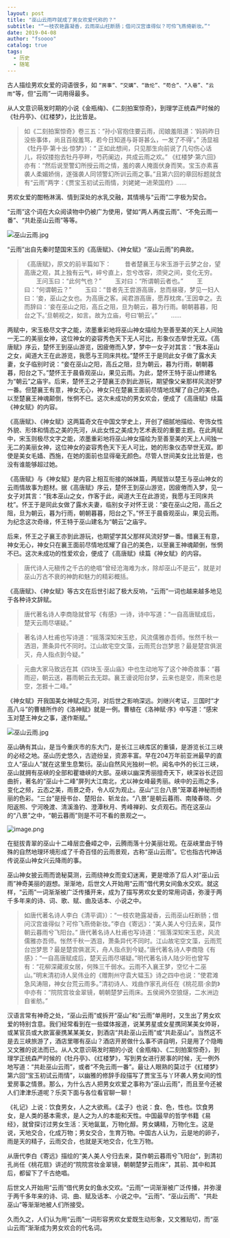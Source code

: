 ```yaml
---
layout: post
title: "巫山云雨咋就成了男女欢爱代称的？"
subtitle: "“一枝农艳露凝香，云雨巫山枉断肠；借问汉宫谁得似？可伶飞燕倚新妆。”"
date: 2019-04-08 
author: "fsoooo"
catalog: true
tags:
  - 历史
  - 随笔
---
```



古人描绘男欢女爱的词语很多，如 `“房事”、“交媾”、“敦伦”、“苟合”、“入巷”、“云雨”`等，但“云雨”一词用得最多。

从人文意识萌发时期的小说《金瓶梅》、《二刻拍案惊奇》，到理学正统森严时候的《牡丹亭》、《红楼梦》，比比皆是。

>如《二刻拍案惊奇》卷三五：“孙小官抱住要云雨，闰娘羞阻道：‘妈妈昨日没些事体，尚且百般羞骂，若今日知道与哥哥甚么，一发了不得’。”
汤显祖《牡丹亭·第十出·惊梦》）：“ 正如此想间，只见那生向前说了几句伤心话儿，将奴搂抱去牡丹亭畔，芍药阑边，共成云雨之欢。”
《红楼梦·第六回》亦有：“然后说至警幻所授云雨之情，羞的袭人掩面伏身而笑。宝玉亦素喜袭人柔媚娇俏，遂强袭人同领警幻所训云雨之事。”且第六回的章回标题就含有“云雨”两字：《贾宝玉初试云雨情，刘姥姥一进荣国府》……

男欢女爱的酣畅淋漓、情到深处的水乳交融，其情境与“云雨”二字极为契合。

“云雨”这个词在大众阅读物中仍被广为使用，譬如“两人再度云雨”、“不免云雨一番”、“共赴巫山云雨”等等。

![巫山云雨.jpg](https://upload-images.jianshu.io/upload_images/6943526-e86f7cc489284db7.jpg?imageMogr2/auto-orient/strip%7CimageView2/2/w/1240)


“云雨”出自先秦时楚国宋玉的《高唐赋》、《神女赋》“巫山云雨”的典故。

>《高唐赋》，原文的前半篇如下：
　　昔者楚襄王与宋玉游于云梦之台，望高唐之观，其上独有云气，崪兮直上，忽兮改容，须臾之间，变化无穷。
　　王问玉曰：“此何气也？”
　　玉对曰：“所谓朝云者也。”
　　王曰：“何谓朝云？”
　　玉曰：“昔者先王尝游高唐，怠而昼寝，梦见一妇人曰：‘妾，巫山之女也。为高唐之客。闻君游高唐，愿荐枕席。’王因幸之。去而辞曰：‘妾在巫山之阳，高丘之阻，旦为朝云，暮为行雨。朝朝暮暮，阳台之下。’旦朝视之，如言。故为立庙，号曰‘朝云’。”
　　......

两赋中，宋玉极尽文字之能，浓墨重彩地将巫山神女描绘为至善至美的天上人间独一无二的美丽女神，这位神女的姿容秀色天下无人可比，形象仪态举世无双。《高唐赋》序云，楚怀王到巫山游览，因疲倦而入梦，梦中一女子对其言：“我本巫山之女，闻道大王在此游览，我愿与王同床共枕。”楚怀王于是同此女子做了露水夫妻，女子临别时说：“妾在巫山之阳，高丘之阻，旦为朝云，暮为行雨，朝朝暮暮，阳台之下。”楚怀王于晨昏观巫山，果见云雨。为此，楚怀王特于巫山修建名为“朝云”之庙宇。后来，楚怀王之子楚襄王亦到此游玩，期望像父亲那样风流好梦一番。但楚襄王有意，神女无心，神女只在楚襄王面前尽情地炫耀了自己的美色，以至楚襄王神魂颠倒，怅惘不已。这次未成功的男女欢会，便成了《高唐赋》续篇《神女赋》的内容。


《高唐赋》、《神女赋》这两篇奇文在中国文学史上，开创了细腻地描绘、夸饰女性外貌、形体和情态之美的先河，从此女性之美成为艺术表现的重要主题。在此两赋中，宋玉则极尽文字之能，浓墨重彩地将巫山神女描绘为至善至美的天上人间独一无二的美丽女神，这位神女的姿容秀色天下无人可比，她的形象仪态举世无双。即使是美女毛嫱、西施，在她的面前也显得毫无颜色。尽管人世间美女比比皆是，也没有谁能够超过她。

《高唐赋》与《神女赋》是内容上相互衔接的姊妹篇，两赋皆以楚王与巫山神女的云雨情故事为题材。据《高唐赋》序云，楚怀王到巫山游览，因疲倦而入梦，见一女子对其言：“我本巫山之女，作客于此，闻道大王在此游览，我愿与王同床共枕”。怀王于是同此女做了露水夫妻，临别女子对怀王说：“妾在巫山之阳，高丘之阻，旦为朝云，暮为行雨，朝朝暮暮，阳台之下。”怀王于晨昏观巫山，果见云雨。为纪念这次奇缘，怀王特于巫山建名为“朝云”之庙宇。

后来，怀王之子襄王亦到此游玩，也期望学其父那样风流好梦一番。惜襄王有意，神女无心，神女只在襄王面前尽情地炫耀了自己的美色，以至襄王神魂颠倒，怅惘不已。这次未成功的性爱欢会，便成了《高唐赋》续篇《神女赋》的内容。


>唐代诗人元稹传之千古的绝唱“曾经沧海难为水，除却巫山不是云”，就是对巫山万古不衰的神韵和魅力的精彩概括。

《高唐赋》、《神女赋》等古文在后世引起了极大反响，“云雨”一词也越来越多地见于各种诗文辞赋。

>​唐代著名诗人李商隐就曾写《有感》一诗，诗中写道：“一自高唐赋成后，楚天云雨尽堪疑。”

>著名诗人杜甫也写诗道：“摇落深知宋玉悲，风流儒雅亦吾师。怅然千秋一洒泪，萧条异代不同时。江山故宅空文藻，云雨荒台岂梦思？最是楚宫俱泯灭，舟人指点到今疑。”

>元曲大家马致远在其《四块玉·巫山庙》中也生动地写了这个神奇故事：“暮雨迎，朝云送，暮雨朝云去无踪。襄王谩说阳台梦，云来也是空，雨来也是空，怎捱十二峰。”

《神女赋》开我国美女神赋之先河，对后世之影响深远。刘继兴考证，三国时“才高八斗”的曹植所作的《洛神赋》就是一例。曹植在《洛神赋·序》中写道：“感宋玉对楚王神女之事，遂作斯赋。”

![巫山云雨.jpg](https://upload-images.jianshu.io/upload_images/6943526-a3cddd37546c1899.jpg?imageMogr2/auto-orient/strip%7CimageView2/2/w/1240)


巫山确有其山，是当今重庆市的东大门，是长江三峡库区的重镇，是游览长江三峡的必经之地。巫山历史悠久，古迹纷呈，资源丰富。早在204万年前亚洲最早的直立人“巫山人”就在这里生息繁衍。巫山自然风光独树一帜。闻名中外的长江三峡，巫山就拥有巫峡的全部和瞿塘峡的大部。巫峡以幽深秀丽擅奇天下，峡深谷长迂回曲折，著名的“巫山十二峰”屏列大江南北，尤以神女峰最秀丽。峡中的云雨之多，变化之频，云态之美，雨景之奇，令人叹为观止。巫山“三台八景”笼罩着神秘而绮丽的色彩。“三台”是授书台、楚阳台、斩龙台。“八景”是朝云暮雨、南陵春晓、夕阳返照、宁河晚渡、清溪渔钓、澄潭秋月、秀峰禅刹、女贞观石。而在这巫山的“八景”之中，“朝云暮雨”则是不可不看的景观之一。

![image.png](https://upload-images.jianshu.io/upload_images/6943526-25a7adc4368e8202.png?imageMogr2/auto-orient/strip%7CimageView2/2/w/1240)

在挺拔青翠的巫山十二峰层峦叠嶂之中，云腾雨落十分美丽壮观。在巫峡里由于特殊的自然地理环境形成了千奇百怪的云雨景观，古称“巫山云雨”。它也指古代神话传说巫山神女兴云降雨的事。

巫山神女披云雨而诡秘莫测，云雨绕神女而变幻迷离，更是增添了后人对“巫山云雨”神奇美丽的遐想。渐渐地，后世文人开始用“云雨”借代男女间鱼水交欢。就这样，“云雨”一词渐渐被广泛传播开来，成为了描写男欢女爱的常用词语，弥漫于两千多年来的诗、词、歌、赋、曲及话本、小说之中。

>如唐代著名诗人李白《清平调》）：“一枝农艳露凝香，云雨巫山枉断肠；借问汉宫谁得似？可伶飞燕倚新妆。”李白《寄远》：“美人美人兮归去来，莫作朝云暮雨兮飞阳台。” 唐代著名诗人杜甫也写诗道：“摇落深知宋玉悲，风流儒雅亦吾师。怅然千秋一洒泪，萧条异代不同时。江山故宅空文藻，云雨荒台岂梦思？最是楚宫俱泯灭，舟人指点到今疑。”唐代著名诗人李商隐《有感》：“一自高唐赋成后，楚天云雨尽堪疑。”明代著名诗人陆少珩也曾写有：“花柳深藏淑女居，何殊三千弱水。云雨不入襄王梦，空忆十二巫山。”明末清初诗人吴伟业的《赠荆州守袁大韫玉》诗之四中也说：“使君滩急风涛阻，神女台荒云雨多。”清初诗人、戏曲作家孔尚任在《桃花扇·余韵》中亦有：“院院宫妆金翠镜，朝朝楚梦云雨床。五侯阃外空狼燧，二水洲边自雀舫。”

​汉语言常有神奇之处，“巫山云雨”或拆开“巫山”和“云雨”单用时，又生出了男女欢爱的特别含意。我们经常看到在一些媒体报道，说某男星或女星携同某美女帅哥，或某官员或大款富豪携某某美女，到酒店“共赴巫山云雨”或“共赴巫山”。当然这不是去三峡旅游了，酒店里哪有巫山？酒店开房做什么事不讲自明，只是用了个隐晦又文雅的说法而已。从人文意识萌发时期的小说《金瓶梅》、《二刻拍案惊奇》，到理学正统森严时候的《牡丹亭》、《红楼梦》，写到男女进行房事的时候，无一例外地写道：“共赴巫山云雨”，或者“不免云雨一番”。最让人眼熟的莫过于《红楼梦》第六回“宝玉初试云雨情”，以幽雅的修辞手段描写了贾宝玉与丫环袭人男女间的性爱房事之情景。那么，为什么古人把男女欢爱之事称为“巫山云雨”，而且至今还被人们津津乐道呢？乐奀下面与各位看官聊一聊！


​《礼记》上说：饮食男女，人之大欲焉。《孟子》也说：食、色，性也。饮食男女，是人类的基本需求，是人之为人的本能和天性。中国最早的哲学书籍《易经》，就曾探讨过男女生活：天地氤氲，万物化醇。男女媾精，万物化生。这是说，天地交合，化成万物；男女交合，生育万物。中国古人认为，云是地的卵子，雨是天的精子，云雨交合，也就是天地交合，化生万物。


从唐代李白《寄远》描绘的“美人美人兮归去来，莫作朝云暮雨兮飞阳台”，到清初孔尚任《桃花扇》讲述的“院院宫妆金翠镜，朝朝楚梦云雨床”，其前、其中和其后，都留下了千古绝唱。


​后世文人开始用“云雨”借代男女的鱼水交欢。“云雨”一词渐渐被广泛传播，并弥漫于两千多年来的诗、词、曲、赋及话本、小说之中。“云雨”、“巫山云雨”、“共赴巫山”等渐渐地被人们所接受。


久而久之，人们认为用“云雨”一词形容男欢女爱既生动形象，又文雅贴切，而“巫山云雨”渐渐成为男女欢合的代名词。
















　　

